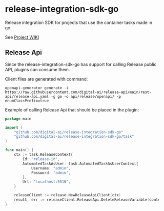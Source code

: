 # release-integration-sdk-go

Release integration SDK for projects that use the container tasks made in go.

See [Project WIKI](https://github.com/digital-ai/release-integration-sdk-go/wiki)

## Release Api 
Since the release-integration-sdk-go has support for calling Release public API, plugins can consume them.

Client files are generated with command:

```shell
openapi-generator generate -i https://raw.githubusercontent.com/digital-ai/release-api/main/rest-api/release-api.yaml -g go -o api/release/openapi/ -p enumClassPrefix=true
```

Example of calling Release Api that should be placed in the plugin:
```go
package main

import (
	"github.com/digital-ai/release-integration-sdk-go"
	"github.com/digital-ai/release-integration-sdk-go/task"
)

func main() {
    ctx := task.ReleaseContext{
        Id: "release-id",
        AutomatedTaskAsUser: task.AutomatedTaskAsUserContext{
            Username: "admin",
            Password: "admin",
        },
        Url: "localhost:5516",
    }

	releaseClient := release.NewReleaseApiClient(ctx)
	result, err := releaseClient.ReleaseApi.DeleteReleaseVariable(context.TODO(), "variable1").Execute()
}
```
